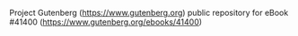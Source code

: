 Project Gutenberg (https://www.gutenberg.org) public repository for eBook #41400 (https://www.gutenberg.org/ebooks/41400)
